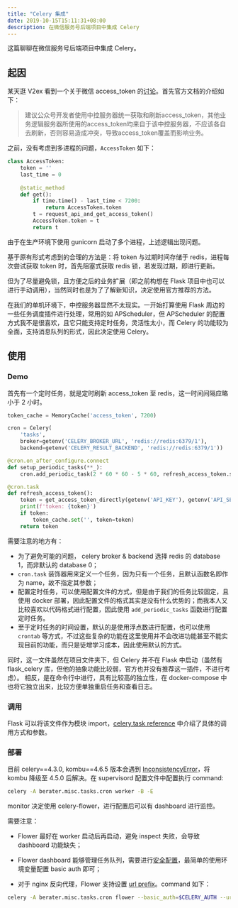 ```yaml
---
title: "Celery 集成"
date: 2019-10-15T15:11:31+08:00
description: 在微信服务号后端项目中集成 Celery
---
```


这篇聊聊在微信服务号后端项目中集成 Celery。

## 起因

某天逛 V2ex 看到一个关于微信 access_token 的[讨论](https://www.v2ex.com/t/609041)。首先官方文档的介绍如下：

>建议公众号开发者使用中控服务器统一获取和刷新access_token，其他业务逻辑服务器所使用的access_token均来自于该中控服务器，不应该各自去刷新，否则容易造成冲突，导致access_token覆盖而影响业务。

之前，没有考虑到多进程的问题，`AccessToken` 如下：

```python
class AccessToken:
    token = ''
    last_time = 0
    
    @static_method
    def get():
        if time.time() - last_time < 7200:
            return AccessToken.token
        t = request_api_and_get_access_token()
        AccessToken.token = t
        return t
```

由于在生产环境下使用 gunicorn 启动了多个进程，上述逻辑出现问题。

基于原有形式考虑到的合理的方法是：将 token 与过期时间存储于 redis，进程每次尝试获取 token 时，首先阻塞式获取 redis 锁，若发现过期，即进行更新。

但为了尽量避免锁，且方便之后的业务扩展（即之前构想在 Flask 项目中也可以进行手动调用），当然同时也是为了了解新知识，决定使用官方推荐的方法。

在我们的单机环境下，中控服务器显然不太现实。一开始打算使用 Flask 周边的一些任务调度插件进行处理，常用的如 APScheduler，但 APScheduler 的配置方式我不是很喜欢，且它只能支持定时任务，灵活性太小，而 Celery 的功能较为全面，支持消息队列的形式，因此决定使用 Celery。

## 使用

### Demo

首先有一个定时任务，就是定时刷新 access_token 至 redis，这一时间间隔应略小于 2 小时。

```python
token_cache = MemoryCache('access_token', 7200)

cron = Celery(
    'tasks',
    broker=getenv('CELERY_BROKER_URL', 'redis://redis:6379/1'),
    backend=getenv('CELERY_RESULT_BACKEND', 'redis://redis:6379/1'))

@cron.on_after_configure.connect
def setup_periodic_tasks(**_):
    cron.add_periodic_task(2 * 60 * 60 - 5 * 60, refresh_access_token.s())

@cron.task
def refresh_access_token():
    token = get_access_token_directly(getenv('API_KEY'), getenv('API_SECRET'))
    print(f'token: {token}')
    if token:
        token_cache.set('', token=token)
    return token
```

 需要注意的地方有：

- 为了避免可能的问题， celery broker & backend 选择 redis 的 database 1，而非默认的 database 0；
- `cron.task`  装饰器用来定义一个任务，因为只有一个任务，且默认函数名即作为 name，故不指定其参数；
- 配置定时任务，可以使用配置文件的方式，但是由于我们的任务比较固定，且使用 docker 部署，因此配置文件的格式其实是没有什么优势的；而我本人又比较喜欢以代码格式进行配置，因此使用 `add_periodic_tasks` 函数进行配置定时任务。
- 至于定时任务的时间设置，默认的是使用浮点数进行配置，也可以使用 `crontab` 等方式，不过这些复杂的功能在这里使用并不会改进功能甚至不能实现目前的功能，而只是徒增学习成本，因此使用默认的方式。

同时，这一文件虽然在项目文件夹下，但 Celery 并不在 Flask 中启动（虽然有 flask_celery 库，但他的抽象功能比较弱，官方也并没有推荐这一插件，不进行考虑）。 相反，是在命令行中进行，具有比较高的独立性，在 docker-compose 中也将它独立出来，比较方便单独重启任务和查看日志。

### 调用

Flask 可以将该文件作为模块 import，[celery.task reference](http://docs.celeryproject.org/en/master/reference/celery.app.task.html) 中介绍了具体的调用方式和参数。

### 部署

目前 celery==4.3.0, kombu==4.6.5 版本会遇到 [InconsistencyError](https://github.com/celery/kombu/issues/236)，将 kombu 降级至 4.5.0 后解决。在 supervisord 配置文件中配置执行 command:

```bash
celery -A berater.misc.tasks.cron worker -B -E
```

monitor 决定使用 celery-flower，进行配置后可以有 dashboard 进行监控。

需要注意：

- Flower 最好在 worker 启动后再启动，避免 inspect 失败，会导致 dashboard 功能缺失；
- Flower dashboard 能够管理任务队列，需要进行[安全配置](https://flower.readthedocs.io/en/latest/auth.html)，最简单的使用环境变量配置 basic auth 即可；

- 对于 nginx 反向代理，Flower 支持设置 [url prefix](https://flower.readthedocs.io/en/latest/config.html#url-prefix)。command 如下：

```bash
celery -A berater.misc.tasks.cron flower --basic_auth=$CELERY_AUTH --url_prefix=flower
```

